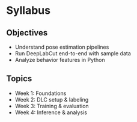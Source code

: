 # Syllabus

## Objectives
- Understand pose estimation pipelines
- Run DeepLabCut end-to-end with sample data
- Analyze behavior features in Python

## Topics
- Week 1: Foundations
- Week 2: DLC setup & labeling
- Week 3: Training & evaluation
- Week 4: Inference & analysis

